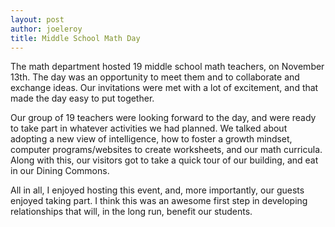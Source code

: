 ```yaml
---
layout: post
author: joeleroy
title: Middle School Math Day
---
```

The math department hosted 19 middle school math teachers, on November 13th.  The day was an opportunity to meet them and to collaborate and exchange ideas.  Our invitations were met with a lot of excitement, and that made the day easy to put together.

Our group of 19 teachers were looking forward to the day, and were ready to take part in whatever activities we had planned.  We talked about adopting a new view of intelligence, how to foster a growth mindset, computer programs/websites to create worksheets, and our math curricula.  Along with this, our visitors got to take a quick tour of our building, and eat in our Dining Commons.

All in all, I enjoyed hosting this event, and, more importantly, our guests enjoyed taking part.  I think this was an awesome first step in developing relationships that will, in the long run, benefit our students.
